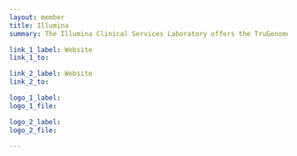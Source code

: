 ```yaml
---
layout: member
title: Illumina
summary: The Illumina Clinical Services Laboratory offers the TruGenome Undiagnosed Disease Test, a clinical whole-genome sequencing test for patients with a suspected rare and undiagnosed genetic disease. The lab also supports clinical programs such as the iHope Program, which donates clinical genome sequencing tests to help find answers for children facing these types of diseases.

link_1_label: Website
link_1_to:

link_2_label: Website
link_2_to:

logo_1_label:
logo_1_file:

logo_2_label:
logo_2_file:

---
```

